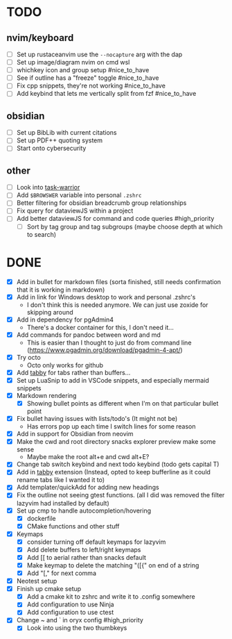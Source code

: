 # TODO

## nvim/keyboard

- [ ] Set up rustaceanvim use the `--nocapture` arg with the dap
- [ ] Set up image/diagram nvim on cmd wsl
- [ ] whichkey icon and group setup #nice_to_have
- [ ] See if outline has a "freeze" toggle #nice_to_have
- [ ] Fix cpp snippets, they're not working #nice_to_have
- [ ] Add keybind that lets me vertically split from fzf #nice_to_have

## obsidian

- [ ] Set up BibLib with current citations
- [ ] Set up PDF++ quoting system
- [ ] Start onto cybersecurity

## other

- [ ] Look into [task-warrior](https://github.com/GothenburgBitFactory/taskwarrior?tab=readme-ov-file)
- [ ] Add `$BROWSWER` variable into personal `.zshrc`
- [ ] Better filtering for obsidian breadcrumb group relationships
- [ ] Fix query for dataviewJS within a project
- [ ] Add better dataviewJS for command and code queries #high_priority
  - [ ] Sort by tag group and tag subgroups (maybe choose depth at which to search)

# DONE

- [x] Add in bullet for markdown files (sorta finished, still needs confirmation that it is working in markdown)
- [x] Add in link for Windows desktop to work and personal .zshrc's
  - I don't think this is needed anymore. We can just use zoxide for skipping around
- [x] Add in dependency for pgAdmin4
  - There's a docker container for this, I don't need it...
- [x] Add commands for pandoc between word and md
  - This is easier than I thought to just do from command line
    (<https://www.pgadmin.org/download/pgadmin-4-apt/>)
- [x] Try octo
  - Octo only works for github
- [x] Add [tabby](https://github.com/nanozuki/tabby.nvim) for tabs rather than buffers...
- [x] Set up LuaSnip to add in VSCode snippets, and especially mermaid snippets
- [x] Markdown rendering
  - [x] Showing bullet points as different when I'm on that particular bullet point
- [x] Fix bullet having issues with lists/todo's (It might not be)
  - Has errors pop up each time I switch lines for some reason
- [x] Add in support for Obsidian from neovim
- [x] Make the cwd and root directory snacks explorer preview make some sense
  - Maybe make the root alt+e and cwd alt+E?
- [x] Change tab switch keybind and next todo keybind (todo gets capital T)
- [x] Add in [tabby](https://github.com/nanozuki/tabby.nvim?tab=readme-ov-file) extension (Instead, opted to keep bufferline as it could rename tabs like I wanted it to)
- [x] Add templater/quickAdd for adding new headings
- [x] Fix the outline not seeing gtest functions. (all I did was removed the filter lazyvim had installed by default)
- [x] Set up cmp to handle autocompletion/hovering
  - [x] dockerfile
  - [x] CMake functions and other stuff
- [x] Keymaps
  - [x] consider turning off default keymaps for lazyvim
  - [x] Add delete buffers to left/right keymaps
  - [x] Add [[ to aerial rather than snacks default
  - [x] Make keymap to delete the matching "([{" on end of a string
  - [x] Add "[," for next comma
- [x] Neotest setup
- [x] Finish up cmake setup
  - [x] Add a cmake kit to zshrc and write it to .config somewhere
  - [x] Add configuration to use Ninja
  - [x] Add configuration to use ctest
- [x] Change ~ and \` in oryx config #high_priority
  - [x] Look into using the two thumbkeys
